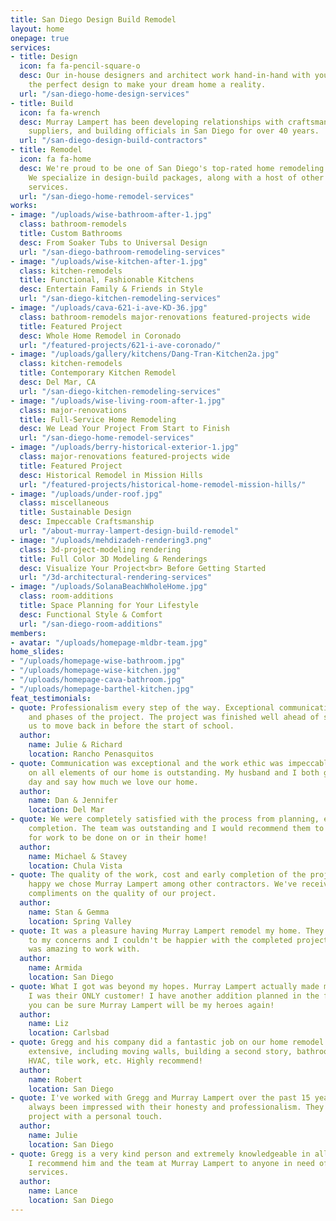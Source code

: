```yaml
---
title: San Diego Design Build Remodel
layout: home
onepage: true
services:
- title: Design
  icon: fa fa-pencil-square-o
  desc: Our in-house designers and architect work hand-in-hand with you to create
    the perfect design to make your dream home a reality.
  url: "/san-diego-home-design-services"
- title: Build
  icon: fa fa-wrench
  desc: Murray Lampert has been developing relationships with craftsman, material
    suppliers, and building officials in San Diego for over 40 years.
  url: "/san-diego-design-build-contractors"
- title: Remodel
  icon: fa fa-home
  desc: We're proud to be one of San Diego's top-rated home remodeling contractor.
    We specialize in design-build packages, along with a host of other remodeling
    services.
  url: "/san-diego-home-remodel-services"
works:
- image: "/uploads/wise-bathroom-after-1.jpg"
  class: bathroom-remodels
  title: Custom Bathrooms
  desc: From Soaker Tubs to Universal Design
  url: "/san-diego-bathroom-remodeling-services"
- image: "/uploads/wise-kitchen-after-1.jpg"
  class: kitchen-remodels
  title: Functional, Fashionable Kitchens
  desc: Entertain Family & Friends in Style
  url: "/san-diego-kitchen-remodeling-services"
- image: "/uploads/cava-621-i-ave-KD-36.jpg"
  class: bathroom-remodels major-renovations featured-projects wide
  title: Featured Project
  desc: Whole Home Remodel in Coronado
  url: "/featured-projects/621-i-ave-coronado/"
- image: "/uploads/gallery/kitchens/Dang-Tran-Kitchen2a.jpg"
  class: kitchen-remodels
  title: Contemporary Kitchen Remodel
  desc: Del Mar, CA
  url: "/san-diego-kitchen-remodeling-services"
- image: "/uploads/wise-living-room-after-1.jpg"
  class: major-renovations
  title: Full-Service Home Remodeling
  desc: We Lead Your Project From Start to Finish
  url: "/san-diego-home-remodel-services"
- image: "/uploads/berry-historical-exterior-1.jpg"
  class: major-renovations featured-projects wide
  title: Featured Project
  desc: Historical Remodel in Mission Hills
  url: "/featured-projects/historical-home-remodel-mission-hills/"
- image: "/uploads/under-roof.jpg"
  class: miscellaneous
  title: Sustainable Design
  desc: Impeccable Craftsmanship
  url: "/about-murray-lampert-design-build-remodel"
- image: "/uploads/mehdizadeh-rendering3.png"
  class: 3d-project-modeling rendering
  title: Full Color 3D Modeling & Renderings
  desc: Visualize Your Project<br> Before Getting Started
  url: "/3d-architectural-rendering-services"
- image: "/uploads/SolanaBeachWholeHome.jpg"
  class: room-additions
  title: Space Planning for Your Lifestyle
  desc: Functional Style & Comfort
  url: "/san-diego-room-additions"
members:
- avatar: "/uploads/homepage-mldbr-team.jpg"
home_slides:
- "/uploads/homepage-wise-bathroom.jpg"
- "/uploads/homepage-wise-kitchen.jpg"
- "/uploads/homepage-cava-bathroom.jpg"
- "/uploads/homepage-barthel-kitchen.jpg"
feat_testimonials:
- quote: Professionalism every step of the way. Exceptional communication in all aspects
    and phases of the project. The project was finished well ahead of schedule, allowing
    us to move back in before the start of school.
  author:
    name: Julie & Richard
    location: Rancho Penasquitos
- quote: Communication was exceptional and the work ethic was impeccable. The craftsmanship
    on all elements of our home is outstanding. My husband and I both get up every
    day and say how much we love our home.
  author:
    name: Dan & Jennifer
    location: Del Mar
- quote: We were completely satisfied with the process from planning, execution, to
    completion. The team was outstanding and I would recommend them to anyone looking
    for work to be done on or in their home!
  author:
    name: Michael & Stavey
    location: Chula Vista
- quote: The quality of the work, cost and early completion of the project makes us
    happy we chose Murray Lampert among other contractors. We've received a lot of
    compliments on the quality of our project.
  author:
    name: Stan & Gemma
    location: Spring Valley
- quote: It was a pleasure having Murray Lampert remodel my home. They were very attentive
    to my concerns and I couldn't be happier with the completed project. Murray Lampert
    was amazing to work with.
  author:
    name: Armida
    location: San Diego
- quote: What I got was beyond my hopes. Murray Lampert actually made me feel like
    I was their ONLY customer! I have another addition planned in the future, and
    you can be sure Murray Lampert will be my heroes again!
  author:
    name: Liz
    location: Carlsbad
- quote: Gregg and his company did a fantastic job on our home remodel! The work was
    extensive, including moving walls, building a second story, bathrooms, cabinets,
    HVAC, tile work, etc. Highly recommend!
  author:
    name: Robert
    location: San Diego
- quote: I've worked with Gregg and Murray Lampert over the past 15 years and I've
    always been impressed with their honesty and professionalism. They treat each
    project with a personal touch.
  author:
    name: Julie
    location: San Diego
- quote: Gregg is a very kind person and extremely knowledgeable in all areas of construction.
    I recommend him and the team at Murray Lampert to anyone in need of quality construction
    services.
  author:
    name: Lance
    location: San Diego
---
```


